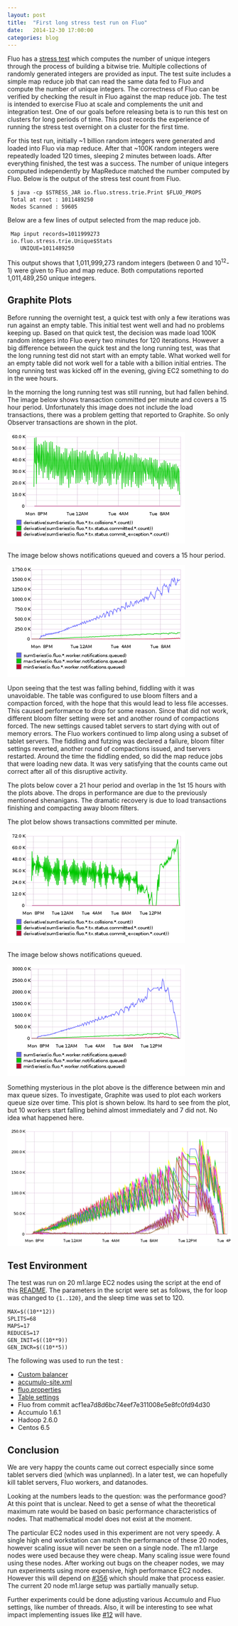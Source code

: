 ```yaml
---
layout: post
title:  "First long stress test run on Fluo"
date:   2014-12-30 17:00:00
categories: blog
---
```


Fluo has a [stress test][1] which computes the number of unique integers
through the process of building a bitwise trie.  Multiple collections of
randomly generated integers are provided as input.  The test suite includes a
simple map reduce job that can read the same data fed to Fluo and compute the
number of unique integers. The correctness of Fluo can be verified by checking
the result in Fluo against the map reduce job.  The test is intended to
exercise Fluo at scale and complements the unit and integration test.  One of
our goals before releasing beta is to run this test on clusters for long
periods of time.  This post records the experience of running the stress test
overnight on a cluster for the first time.   

For this test run, initially ~1 billion random integers were generated and
loaded into Fluo via map reduce.  After that ~100K random integers were
repeatedly loaded 120 times, sleeping 2 minutes between loads.  After
everything finished, the test was a success. The number of unique integers
computed independently by MapReduce matched the number computed by Fluo. Below
is the output of the stress test count from Fluo.

     $ java -cp $STRESS_JAR io.fluo.stress.trie.Print $FLUO_PROPS
     Total at root : 1011489250
     Nodes Scanned : 59605

Below are a few lines of output selected from the map reduce job.

     Map input records=1011999273
     io.fluo.stress.trie.Unique$Stats 
        UNIQUE=1011489250

This output shows that 1,011,999,273 random integers (between 0 and
10<sup>12</sup>-1) were given to Fluo and map reduce.  Both computations
reported 1,011,489,250 unique integers.    

Graphite Plots
--------------

Before running the overnight test, a quick test with only a few iterations was
run against an empty table.  This initial test went well and had no problems
keeping up.  Based on that quick test, the decision was made load 100K random
integers into Fluo every two minutes for 120 iterations.  However a big
difference between the quick test and the long running test, was that the long
running test did not start with an empty table. What worked well for an empty
table did not work well for a table with a billion initial entries.  The long
running test was kicked off in the evening, giving EC2 something to do in the
wee hours.

In the morning the long running test was still running, but had fallen behind.
The image below shows transaction committed per minute and covers a 15 hour
period.  Unfortunately this image does not include the load transactions, there
was a problem getting that reported to Graphite.  So only Observer transactions
are shown in the plot.

![TXs committed 1](/resources/blog/stress_1/committed-1.png "TX Committed per minute")  

The image below shows notifications queued and covers a 15 hour period.  

![Notifications Queued](/resources/blog/stress_1/queue-1.png "Notifications Queued")

Upon seeing that the test was falling behind, fiddling with it was unavoidable.
The table was configured to use bloom filters and a compaction forced, with the
hope that this would lead to less file accesses.  This caused performance to
drop for some reason.  Since that did not work, different bloom filter setting
were set and another round of compactions forced.  The new settings caused
tablet servers to start dying with out of memory errors.  The Fluo workers
continued to limp along using a subset of tablet servers.   The fiddling and
futzing was declared a failure, bloom filter settings reverted, another round
of compactions issued, and tservers restarted.  Around the time the fiddling
ended, so did the map reduce jobs that were loading new data.  It was very
satisfying that the counts came out correct after all of this disruptive
activity.

The plots below cover a 21 hour period and overlap in the 1st 15 hours with the
plots above.  The drops in performance are due to the previously mentioned
shenanigans.  The dramatic recovery is due to load transactions finishing and
compacting away bloom filters. 

The plot below shows transactions committed per minute.

![TXs committed 2](/resources/blog/stress_1/committed-2.png "TX Committed per minute") 

The image below shows notifications queued.

![Notifications Queued 2](/resources/blog/stress_1/queue-2.png "Notifications Queued 2")

Something mysterious in the plot above is the difference between min and max
queue sizes.  To investigate, Graphite was used to plot each workers queue size
over time.  This plot is shown below.  Its hard to see from the plot, but 10
workers start falling behind almost immediately and 7 did not.  No idea what
happened here.

![All workers queue sizes](/resources/blog/stress_1/all-workers-queue-sizes-2.png "All workers queue sizes")

Test Environment
----------------

The test was run on 20 m1.large EC2 nodes using the script at the end of this
[README][1].  The parameters in the script were set as follows, the for loop
was changed to `{1..120}`, and the sleep time was set to 120.

    MAX=$((10**12))
    SPLITS=68
    MAPS=17
    REDUCES=17
    GEN_INIT=$((10**9))
    GEN_INCR=$((10**5))


The following was used to run the test :

 * [Custom balancer][2]
 * [accumulo-site.xml](/resources/blog/stress_1/accumulo-site.xml)
 * [fluo.properties](/resources/blog/stress_1/fluo.properties)
 * [Table settings](/resources/blog/stress_1/table_settings.txt)
 * Fluo from commit acf1ea7d8d6bc74eef7e311008e5e8fc0fd94d30
 * Accumulo 1.6.1
 * Hadoop 2.6.0
 * Centos 6.5

Conclusion
----------

We are very happy the counts came out correct especially since some tablet
servers died (which was unplanned).  In a later test, we can hopefully kill
tablet servers, Fluo workers, and datanodes.

Looking at the numbers leads to the question: was the performance good?  At
this point that is unclear.   Need to get a sense of what the theoretical
maximum rate would be based on basic performance characteristics of nodes.
That mathematical model does not exist at the moment.  

The particular EC2 nodes used in this experiment are not very speedy.  A single
high end workstation can match the performance of these 20 nodes, however
scaling issue will never be seen on a single node.  The m1.large nodes were
used because they were cheap.  Many scaling issue were found using these nodes.
After working out bugs on the cheaper nodes, we may run experiments using more
expensive, high performance EC2 nodes.  However this will depend on [#356][4]
which should make that process easier.  The current 20 node m1.large setup was
partially manually setup.

Further experiments could be done adjusting various Accumulo and Fluo settings,
like number of threads.  Also, it will be interesting to see what impact
implementing issues like [#12][3] will have. 

[1]: https://github.com/fluo-io/fluo/blob/acf1ea7d8d6bc74eef7e311008e5e8fc0fd94d30/modules/stress/README.md
[2]: https://github.com/keith-turner/stress-balancer
[3]: https://github.com/fluo-io/fluo/issues/12
[4]: https://github.com/fluo-io/fluo/issues/356
